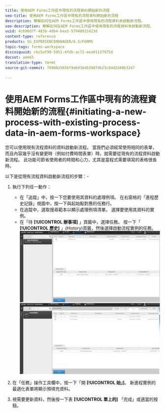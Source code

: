 ```yaml
---
title: 使用AEM Forms工作區中現有的流程資料開始新的流程
seo-title: 使用AEM Forms工作區中現有的流程資料開始新的流程
description: 瞭解如何在AEM Forms工作區中使用現有的流程資料來啟動新流程。
seo-description: 瞭解如何在AEM Forms工作區中使用現有的流程資料來啟動新流程。
uuid: 4cb96d7f-483b-4db4-bea1-57948931423d
content-type: reference
products: SG_EXPERIENCEMANAGER/6.5/FORMS
topic-tags: forms-workspace
discoiquuid: cbc5af90-5d51-4fdb-ac72-eea91137975d
docset: aem65
translation-type: tm+mt
source-git-commit: 76908a565bf9e6916db39d7db23c04d2d40b3247

---
```



# 使用AEM Forms工作區中現有的流程資料開始新的流程{#initiating-a-new-process-with-existing-process-data-in-aem-forms-workspace}

您可以使用現有流程資料的資料啟動新流程。 當我們必須經常使用相同的表單，而且內容幾乎沒有變更時（例如付費時間表單）時，就需要從現有的流程資料啟動新流程。 此功能可節省使用者的時間和心力，尤其是當程式需要填寫的表格很長時。

以下是從現有流程資料啟動新流程的步驟：-

1. 執行下列任一動作：

   * 在「追蹤」中，按一下您要使用其資料的處理例項。 在右窗格的「進程歷史記錄」視圖中，按一下與起始點對應的任務行。
   * 在追蹤中，選取搜尋範本以顯示處理例項清單。 選擇要使用其資料的實例。
   * 在「待 **[!UICONTROL 辦事項]** 」頁籤中，選擇任務。 按一下「 **[!UICONTROL 歷史]** 」(History)頁籤，然後選擇啟動流程實例的任務。
   ![選擇任務](assets/start3_new.png)![選擇任務](assets/start1_new.png)

1. 在「任務」操作工具欄中，按一下「開 **[!UICONTROL 始」]**。 新進程實例的最適化表單將顯示預填充資料。

1. 視需要更新資料，然後按一下表 **[!UICONTROL 單上的]** 「完成」或適當的按鈕。

